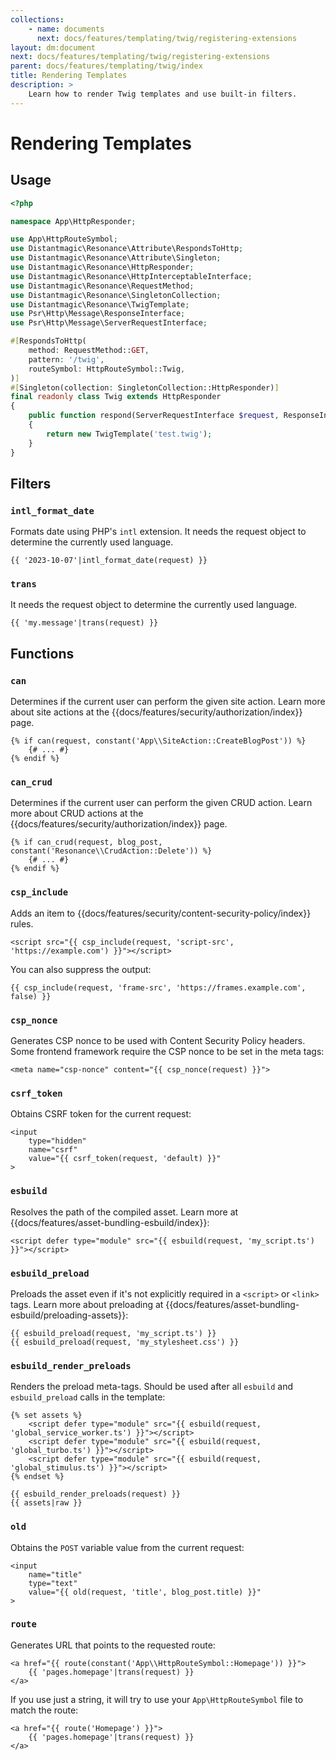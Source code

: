 ```yaml
---
collections: 
    - name: documents
      next: docs/features/templating/twig/registering-extensions
layout: dm:document
next: docs/features/templating/twig/registering-extensions
parent: docs/features/templating/twig/index
title: Rendering Templates
description: >
    Learn how to render Twig templates and use built-in filters.
---
```


# Rendering Templates

## Usage

```php
<?php

namespace App\HttpResponder;

use App\HttpRouteSymbol;
use Distantmagic\Resonance\Attribute\RespondsToHttp;
use Distantmagic\Resonance\Attribute\Singleton;
use Distantmagic\Resonance\HttpResponder;
use Distantmagic\Resonance\HttpInterceptableInterface;
use Distantmagic\Resonance\RequestMethod;
use Distantmagic\Resonance\SingletonCollection;
use Distantmagic\Resonance\TwigTemplate;
use Psr\Http\Message\ResponseInterface;
use Psr\Http\Message\ServerRequestInterface;

#[RespondsToHttp(
    method: RequestMethod::GET,
    pattern: '/twig',
    routeSymbol: HttpRouteSymbol::Twig,
)]
#[Singleton(collection: SingletonCollection::HttpResponder)]
final readonly class Twig extends HttpResponder
{
    public function respond(ServerRequestInterface $request, ResponseInterface $response): HttpInterceptableInterface
    {
        return new TwigTemplate('test.twig');
    }
}
```

## Filters

### `intl_format_date`

Formats date using PHP's `intl` extension. It needs the request object to 
determine the currently used language.

```twig
{{ '2023-10-07'|intl_format_date(request) }}
```

### `trans`

It needs the request object to determine the currently used language.

```twig
{{ 'my.message'|trans(request) }}
```

## Functions

### `can`

Determines if the current user can perform the given site action. Learn more 
about site actions at the {{docs/features/security/authorization/index}} page.

```twig
{% if can(request, constant('App\\SiteAction::CreateBlogPost')) %}
    {# ... #}
{% endif %}
```

### `can_crud`

Determines if the current user can perform the given CRUD action. Learn more 
about CRUD actions at the {{docs/features/security/authorization/index}} page.

```twig
{% if can_crud(request, blog_post, constant('Resonance\\CrudAction::Delete')) %}
    {# ... #}
{% endif %}
```

### `csp_include`

Adds an item to {{docs/features/security/content-security-policy/index}} rules.

```twig
<script src="{{ csp_include(request, 'script-src', 'https://example.com') }}"></script>
```

You can also suppress the output:

```twig
{{ csp_include(request, 'frame-src', 'https://frames.example.com', false) }}
```

### `csp_nonce`

Generates CSP nonce to be used with Content Security Policy headers. Some 
frontend framework require the CSP nonce to be set in the meta tags:

```twig
<meta name="csp-nonce" content="{{ csp_nonce(request) }}">
```

### `csrf_token`

Obtains CSRF token for the current request:

```twig
<input
    type="hidden"
    name="csrf"
    value="{{ csrf_token(request, 'default) }}"
>
```

### `esbuild`

Resolves the path of the compiled asset. Learn more at 
{{docs/features/asset-bundling-esbuild/index}}:

```twig
<script defer type="module" src="{{ esbuild(request, 'my_script.ts') }}"></script>
```

### `esbuild_preload`

Preloads the asset even if it's not explicitly required in a `<script>` or 
`<link>` tags. Learn more about preloading at 
{{docs/features/asset-bundling-esbuild/preloading-assets}}:

```twig
{{ esbuild_preload(request, 'my_script.ts') }}
{{ esbuild_preload(request, 'my_stylesheet.css') }}
```

### `esbuild_render_preloads`

Renders the preload meta-tags. Should be used after all `esbuild` and 
`esbuild_preload` calls in the template:

```twig
{% set assets %}
    <script defer type="module" src="{{ esbuild(request, 'global_service_worker.ts') }}"></script>
    <script defer type="module" src="{{ esbuild(request, 'global_turbo.ts') }}"></script>
    <script defer type="module" src="{{ esbuild(request, 'global_stimulus.ts') }}"></script>
{% endset %}

{{ esbuild_render_preloads(request) }}
{{ assets|raw }}
```

### `old`

Obtains the `POST` variable value from the current request:

```twig
<input
    name="title"
    type="text"
    value="{{ old(request, 'title', blog_post.title) }}"
>
```

### `route`

Generates URL that points to the requested route:

```twig
<a href="{{ route(constant('App\\HttpRouteSymbol::Homepage')) }}">
    {{ 'pages.homepage'|trans(request) }}
</a>
```

If you use just a string, it will try to use your `App\HttpRouteSymbol` file 
to match the route:

```twig
<a href="{{ route('Homepage') }}">
    {{ 'pages.homepage'|trans(request) }}
</a>
```
